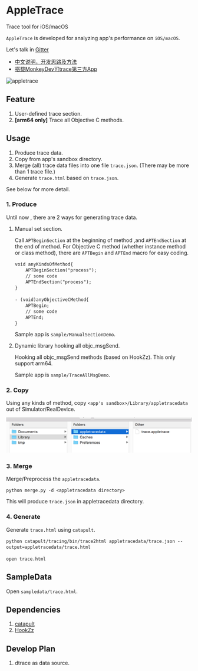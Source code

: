 # AppleTrace
Trace tool for iOS/macOS

`AppleTrace` is developed for analyzing app's performance on `iOS/macOS`.

Let's talk in [Gitter](https://gitter.im/appletrace/AppleTrace)

- [中文说明，开发思路及方法](http://everettjf.com/2017/09/21/appletrace/)
- [搭载MonkeyDev可trace第三方App](http://everettjf.com/2017/10/12/appletrace-dancewith-monkeydev/)

![appletrace](http://everettjf.github.io/stuff/appletrace/appletrace.gif)


## Feature

1. User-defined trace section.
2. **[arm64 only]** Trace all Objective C methods.

## Usage

1. Produce trace data.
2. Copy from app's sandbox directory.
3. Merge (all) trace data files into one file `trace.json`. (There may be more than 1 trace file.)
4. Generate `trace.html` based on `trace.json`.

See below for more detail.

### 1. Produce


Until now , there are 2 ways for generating trace data.

1. Manual set section.

	Call `APTBeginSection` at the beginning of method ,and `APTEndSection` at the end of method. For Objective C method (whether instance method or class method), there are `APTBegin` and `APTEnd` macro for easy coding.
	
	```
	void anyKindsOfMethod{
	    APTBeginSection("process");
	    // some code
	    APTEndSection("process");
	}
	
	- (void)anyObjectiveCMethod{
	    APTBegin;
	    // some code
	    APTEnd;
	}
	```
	
	Sample app is `sample/ManualSectionDemo`.
	
2. Dynamic library hooking all objc_msgSend.

	Hooking all objc_msgSend methods (based on HookZz). This only support arm64.
	
	Sample app is `sample/TraceAllMsgDemo`.

### 2. Copy

Using any kinds of method, copy `<app's sandbox>/Library/appletracedata` out of Simulator/RealDevice.

![appletracedata](image/appletracedata.png)


### 3. Merge

Merge/Preprocess the `appletracedata`.

```
python merge.py -d <appletracedata directory>
```

This will produce `trace.json` in appletracedata directory.

### 4. Generate

Generate `trace.html` using `catapult`.

```
python catapult/tracing/bin/trace2html appletracedata/trace.json --output=appletracedata/trace.html

open trace.html
```

## SampleData

Open `sampledata/trace.html`.


## Dependencies

1. [catapult](https://github.com/catapult-project/catapult)
2. [HookZz](https://github.com/jmpews/HookZz)



## Develop Plan

1. dtrace as data source.


